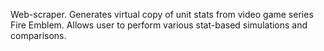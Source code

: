 Web-scraper. Generates virtual copy of unit stats from video game series Fire Emblem. Allows user to perform various stat-based simulations and comparisons.
